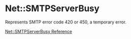 # Net::SMTPServerBusy

Represents SMTP error code 420 or 450, a temporary error.

[Net::SMTPServerBusy Reference](https://ruby-doc.org/stdlib-2.6/libdoc/net/smtp/rdoc/Net/SMTPServerBusy.html)
